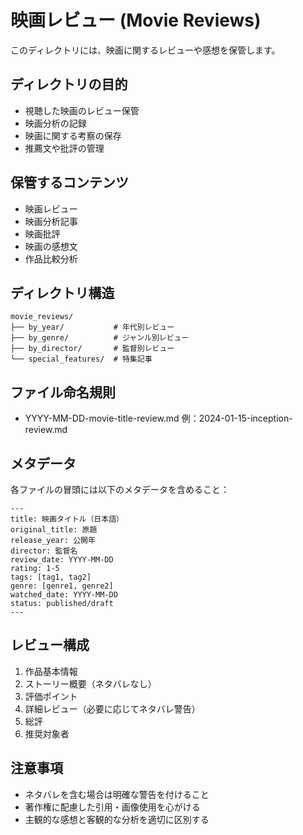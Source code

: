 # 映画レビュー (Movie Reviews)

このディレクトリには、映画に関するレビューや感想を保管します。

## ディレクトリの目的
- 視聴した映画のレビュー保管
- 映画分析の記録
- 映画に関する考察の保存
- 推薦文や批評の管理

## 保管するコンテンツ
- 映画レビュー
- 映画分析記事
- 映画批評
- 映画の感想文
- 作品比較分析

## ディレクトリ構造
```
movie_reviews/
├── by_year/           # 年代別レビュー
├── by_genre/          # ジャンル別レビュー
├── by_director/       # 監督別レビュー
└── special_features/  # 特集記事
```

## ファイル命名規則
- YYYY-MM-DD-movie-title-review.md
  例：2024-01-15-inception-review.md

## メタデータ
各ファイルの冒頭には以下のメタデータを含めること：
```
---
title: 映画タイトル（日本語）
original_title: 原題
release_year: 公開年
director: 監督名
review_date: YYYY-MM-DD
rating: 1-5
tags: [tag1, tag2]
genre: [genre1, genre2]
watched_date: YYYY-MM-DD
status: published/draft
---
```

## レビュー構成
1. 作品基本情報
2. ストーリー概要（ネタバレなし）
3. 評価ポイント
4. 詳細レビュー（必要に応じてネタバレ警告）
5. 総評
6. 推奨対象者

## 注意事項
- ネタバレを含む場合は明確な警告を付けること
- 著作権に配慮した引用・画像使用を心がける
- 主観的な感想と客観的な分析を適切に区別する